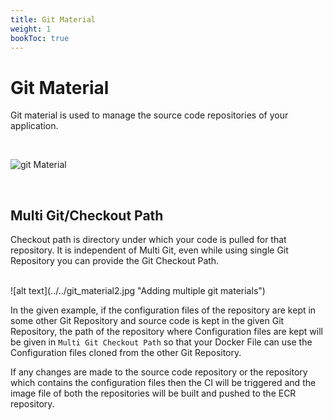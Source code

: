 ```yaml
---
title: Git Material
weight: 1
bookToc: true
---
```


# Git Material
Git material is used to manage the source code repositories of your application.

<br />

![git Material](../../git_materia1.jpg "Adding multiple git materials")

<br />

## Multi Git/Checkout Path

Checkout path is directory under which your code is pulled for that repository. It is independent of Multi Git, even while using single Git Repository you can provide the Git Checkout Path.


<br />
![alt text](../../git_material2.jpg "Adding multiple git materials")

<br />

In the given example, if the configuration files of the repository are kept in some other Git Repository and source code is kept in the given Git Repository, the path of the repository where Configuration files are kept will be given in `Multi Git Checkout Path` so that your Docker File can use the Configuration files cloned from the other Git Repository.


If any changes are made to the source code repository or the repository which contains the configuration files then the CI will be triggered and the image file of both the repositories will be built and pushed to the ECR repository.



